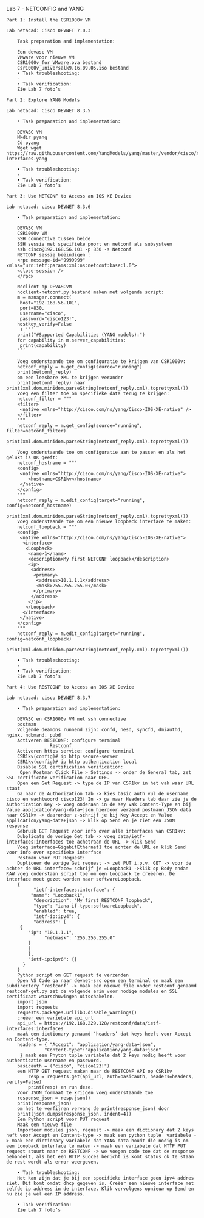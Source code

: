 Lab 7 - NETCONFIG and YANG

	Part 1: Install the CSR1000v VM

	Lab netacad: Cisco DEVNET 7.0.3

		Task preparation and implementation:

		Een devasc VM
		VMware voor nieuwe VM
		CSR1000v_for_VMware.ova bestand
		Csr1000v_universalk9.16.09.05.iso bestand
		• Task troubleshooting:
		-
		• Task verification:
		Zie Lab 7 foto’s

	Part 2: Explore YANG Models

	Lab netacad: Cisco DEVNET 8.3.5

		• Task preparation and implementation:

		DEVASC VM
		Mkdir pyang
		Cd pyang
		Wget wget https://raw.githubusercontent.com/YangModels/yang/master/vendor/cisco/xe/1693/ietf-interfaces.yang

		• Task troubleshooting:
		-
		• Task verification:
		Zie Lab 7 foto’s

	Part 3: Use NETCONF to Access an IOS XE Device

	Lab netacad: cisco DEVNET 8.3.6

		• Task preparation and implementation:

		DEVASC VM
		CSR1000v VM
		SSH connective tussen beide
		SSH sessie met specifieke poort en netconf als subsysteem
		ssh cisco@192.168.56.101 -p 830 -s Netconf
		NETCONF sessie beëindigen :
		<rpc message-id="9999999" xmlns="urn:ietf:params:xml:ns:netconf:base:1.0">
		<close-session />
		</rpc>

		Ncclient op DEVASCVM
		ncclient-netconf.py bestand maken met volgende script:
		m = manager.connect(
		 host="192.168.56.101",
		 port=830,
		 username="cisco",
		 password="cisco123!",
		hostkey_verify=False
		 ) ’’’
		print("#Supported Capabilities (YANG models):")
		for capability in m.server_capabilities:
		 print(capability)
		’’’

		Voeg onderstaande toe om configuratie te krijgen van CSR1000v:
		netconf_reply = m.get_config(source="running")
		print(netconf_reply)
		om een leesbare XML te krijgen verander 
		print(netconf_reply) naar print(xml.dom.minidom.parseString(netconf_reply.xml).toprettyxml())
		Voeg een filter toe om specifieke data terug te krijgen:
		netconf_filter = """
		<filter>
		 <native xmlns="http://cisco.com/ns/yang/Cisco-IOS-XE-native" />
		</filter>
		"""
		netconf_reply = m.get_config(source="running", filter=netconf_filter)
		print(xml.dom.minidom.parseString(netconf_reply.xml).toprettyxml())

		Voeg onderstaande toe om configuratie aan te passen en als het gelukt is OK geeft:
		netconf_hostname = """
		<config>
		 <native xmlns="http://cisco.com/ns/yang/Cisco-IOS-XE-native">
		    <hostname>CSR1kv</hostname>
		 </native>
		</config>
		"""
		netconf_reply = m.edit_config(target="running", config=netconf_hostname)
		print(xml.dom.minidom.parseString(netconf_reply.xml).toprettyxml())
		voeg onderstaande toe om een nieuwe loopback interface te maken:
		netconf_loopback = """
		<config>
		 <native xmlns="http://cisco.com/ns/yang/Cisco-IOS-XE-native">
		  <interface>
		   <Loopback>
		    <name>1</name>
		    <description>My first NETCONF loopback</description>
		    <ip>
		     <address>
		      <primary>
		       <address>10.1.1.1</address>
		       <mask>255.255.255.0</mask>
		      </primary>
		     </address>
		    </ip>
		   </Loopback>
		  </interface>
		 </native>
		</config>
		"""
		netconf_reply = m.edit_config(target="running", config=netconf_loopback)
		print(xml.dom.minidom.parseString(netconf_reply.xml).toprettyxml())

		• Task troubleshooting:
		-
		• Task verification:
		Zie Lab 7 foto’s

	Part 4: Use RESTCONF to Access an IOS XE Device

	Lab netacad: cisco DEVNET 8.3.7

		• Task preparation and implementation:

		DEVASC en CSR1000v VM met ssh connective
		postman
		Volgende deamons runnend zijn: confd, nesd, syncfd, dmiauthd, nginx, ndbmand, pubd
		Activeren RESTCONF: configure terminal
					Restconf
		Activeren https service: configure terminal
		CSR1kv(config)# ip http secure-server
		CSR1kv(config)# ip http authentication local
		Disable SSL certification verification:
		 Open Postman Click File > Settings -> onder de General tab, zet SSL certificate verification naar OFF.
		Open een Get Request -> type de IP van CSR1kv in het vak waar URL staat
		Ga naar de Authorization tab -> kies basic auth vul de username cisco en wachtwoord cisco123! In -> ga naar Headers tab daar zie je de Authorization Key -> voeg onderaan in de Key vak Content-Type en bij Value application/yang-data+json hierdoor verzend postmann JSON data naar CSR1kv -> daaronder z-schrijf je bij Key Accept en Value application/yang-data+json -> klik op Send en je ziet een JSON response
		Gebruik GET Request voor info over alle interfaces van CSR1kv:
		Dubplicate de vorige Get tab -> voeg data/ietf-interfaces:interfaces toe achetraan de URL -> klik Send 
		Voeg interface=GigabitEthernet1 toe achter de URL en klik Send voor info over specifieke interface
		Postman voor PUT Request:
		Dupliceer de vorige Get request -> zet PUT i.p.v. GET -> voor de achter de URL interface= schrijf je =Loopback1 ->klik op Body endan RAW voeg onderstaan script toe om een Loopback te creëeren. De interface moet gezet worden naar softwareLoopback.
		{
		      "ietf-interfaces:interface": {
			 "name": "Loopback1",
		      "description": "My first RESTCONF loopback",
		      "type": "iana-if-type:softwareLoopback",
		      "enabled": true,
		      "ietf-ip:ipv4": {
			  "address": [
		 {
		    "ip": "10.1.1.1",
				  "netmask": "255.255.255.0"
			}
			]
		    },
		    "ietf-ip:ipv6": {}
		  }
		} 
		Python script om GET request te verzenden
		Open VS Code ga naar devnet-src open een terminal en maak een subdirectory ‘restconf’ -> maak een nieuwe file onder restconf genaamd restconf-get.py zet de volgende erin voor nodige modules en SSL certificaat waarschuwingen uitschakelen.
		import json
		import requests
		requests.packages.urllib3.disable_warnings()
		creëer een variebale api_url
		api_url = https://192.168.229.128/restconf/data/ietf-interfaces:interfaces
		maak een dictionary genaamd ‘headers’ dat keys heeft voor Accept en Content-type.
		headers = { "Accept": "application/yang-data+json",
			      "Content-type":"application/yang-data+json"
		 } maak een Phyton tuple variabele dat 2 keys nodig heeft voor authenticatie username en password.
		basicauth = ("cisco", "cisco123!")
		een HTTP GET request maken naar de RESTCONF API op CSR1kv
			resp = requests.get(api_url, auth=basicauth, headers=headers, verify=False)
			print(resp) en run deze.
		Voor JSON formaat te krijgen voeg onderstaande toe
		response_json = resp.json()
		print(response_json)
		om het te verfijnen vervang de print(response_json) door
		print(json.dumps(response_json, indent=4))
		Een Python script voor PUT request
		Maak een nieuwe file
		Importeer modules json, request -> maak een dictionary dat 2 keys heft voor Accept en Content-type -> maak een python tuple  variabele -> maak een dictionary variabele dat YANG data houdt die nodig is om een Loopback interface te maken -> maak een variabele dat HTTP PUT requeqt stuurt naar de RESTCONF -> we voegen code toe dat de response behandelt, als het een HTTP succes bericht is komt status ok te staan de rest wordt als error weergeven.

		• Task troubleshooting:
		Het kan zijn dat je bij een specifieke interface geen ipv4 addres ziet. Dit komt omdat dhcp gegeven is. Creëer een nieuwe interface met zelfde ip address in de interface. Klik vervolgens opnieuw op Send en nu zie je wel een IP address.

		• Task verification:
		Zie Lab 7 foto’s
